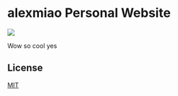 # alexmiao Personal Website

<a href="https://github.com/chubby1523"><img src="https://api.visitorbadge.io/api/visitors?path=https%3A%2F%2Fgithub.com%2Fchubby1523&label=Visitors&labelColor=%232b8080&countColor=%2348c1c1&style=flat" /></a>

Wow so cool yes
## License
[MIT](https://choosealicense.com/licenses/mit/)
